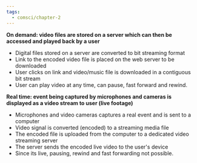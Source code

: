 ```yaml
---
tags:
  - comsci/chapter-2
---
```


**On demand: video files are stored on a server which can then be accessed and played back by a user**
- Digital files stored on a server are converted to bit streaming format
- Link to the encoded video file is placed on the web server to be downloaded
- User clicks on link and video/music file is downloaded in a contiguous bit stream
- User can play video at any time, can pause, fast forward and rewind.


**Real time: event being captured by microphones and cameras is displayed as a video stream to user (live footage)**
- Microphones and video cameras captures a real event and is sent to a computer
- Video signal is converted (encoded) to a streaming media file
- The encoded file is uploaded from the computer to a dedicated video streaming server
- The server sends the encoded live video to the user's device
- Since its live, pausing, rewind and fast forwarding not possible.